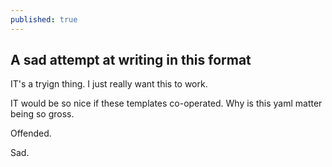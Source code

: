 ```yaml
---
published: true
---
```

## A sad attempt at writing in this format

IT's a tryign thing. I just really want this to work.

IT would be so nice if these templates co-operated. Why is this yaml matter being so gross.

Offended. 

Sad.
